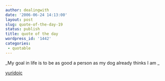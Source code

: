 ```yaml
---
author: dealingwith
date: '2006-06-24 14:13:00'
layout: post
slug: quote-of-the-day-19
status: publish
title: quote of the day
wordpress_id: '1442'
categories:
 - quotable
---
```


_My goal in life is to be as good a person as my dog already thinks I am _

[yuridojc][1]

   [1]: http://www.flickr.com/photos/yuridojc/172723244/in/photostream/

